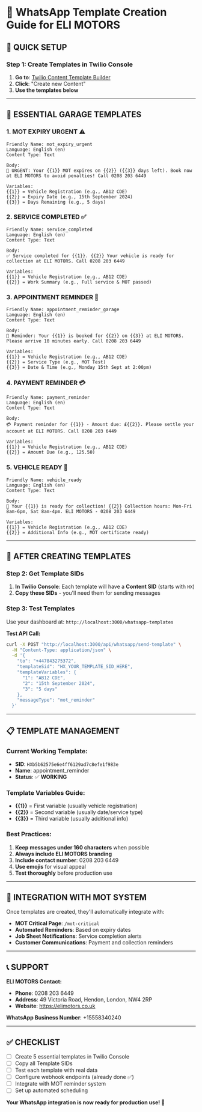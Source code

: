 # 📱 WhatsApp Template Creation Guide for ELI MOTORS

## 🎯 **QUICK SETUP**

### **Step 1: Create Templates in Twilio Console**
1. **Go to**: [Twilio Content Template Builder](https://console.twilio.com/us1/develop/sms/content-editor)
2. **Click**: "Create new Content"
3. **Use the templates below**

---

## 🚗 **ESSENTIAL GARAGE TEMPLATES**

### **1. MOT EXPIRY URGENT** ⚠️
```
Friendly Name: mot_expiry_urgent
Language: English (en)
Content Type: Text

Body:
🚨 URGENT: Your {{1}} MOT expires on {{2}} ({{3}} days left). Book now at ELI MOTORS to avoid penalties! Call 0208 203 6449

Variables:
{{1}} = Vehicle Registration (e.g., AB12 CDE)
{{2}} = Expiry Date (e.g., 15th September 2024)
{{3}} = Days Remaining (e.g., 5 days)
```

### **2. SERVICE COMPLETED** ✅
```
Friendly Name: service_completed
Language: English (en)
Content Type: Text

Body:
✅ Service completed for {{1}}. {{2}} Your vehicle is ready for collection at ELI MOTORS. Call 0208 203 6449

Variables:
{{1}} = Vehicle Registration (e.g., AB12 CDE)
{{2}} = Work Summary (e.g., Full service & MOT passed)
```

### **3. APPOINTMENT REMINDER** 📅
```
Friendly Name: appointment_reminder_garage
Language: English (en)
Content Type: Text

Body:
📅 Reminder: Your {{1}} is booked for {{2}} on {{3}} at ELI MOTORS. Please arrive 10 minutes early. Call 0208 203 6449

Variables:
{{1}} = Vehicle Registration (e.g., AB12 CDE)
{{2}} = Service Type (e.g., MOT Test)
{{3}} = Date & Time (e.g., Monday 15th Sept at 2:00pm)
```

### **4. PAYMENT REMINDER** 💳
```
Friendly Name: payment_reminder
Language: English (en)
Content Type: Text

Body:
💳 Payment reminder for {{1}} - Amount due: £{{2}}. Please settle your account at ELI MOTORS. Call 0208 203 6449

Variables:
{{1}} = Vehicle Registration (e.g., AB12 CDE)
{{2}} = Amount Due (e.g., 125.50)
```

### **5. VEHICLE READY** 🚗
```
Friendly Name: vehicle_ready
Language: English (en)
Content Type: Text

Body:
🚗 Your {{1}} is ready for collection! {{2}} Collection hours: Mon-Fri 8am-6pm, Sat 8am-4pm. ELI MOTORS - 0208 203 6449

Variables:
{{1}} = Vehicle Registration (e.g., AB12 CDE)
{{2}} = Additional Info (e.g., MOT certificate ready)
```

---

## 🔧 **AFTER CREATING TEMPLATES**

### **Step 2: Get Template SIDs**
1. **In Twilio Console**: Each template will have a **Content SID** (starts with `HX`)
2. **Copy these SIDs** - you'll need them for sending messages

### **Step 3: Test Templates**
Use your dashboard at: `http://localhost:3000/whatsapp-templates`

**Test API Call:**
```bash
curl -X POST "http://localhost:3000/api/whatsapp/send-template" \
  -H "Content-Type: application/json" \
  -d '{
    "to": "+447843275372",
    "templateSid": "HX_YOUR_TEMPLATE_SID_HERE",
    "templateVariables": {
      "1": "AB12 CDE",
      "2": "15th September 2024",
      "3": "5 days"
    },
    "messageType": "mot_reminder"
  }'
```

---

## 📋 **TEMPLATE MANAGEMENT**

### **Current Working Template:**
- **SID**: `HXb5b62575e6e4ff6129ad7c8efe1f983e`
- **Name**: appointment_reminder
- **Status**: ✅ **WORKING**

### **Template Variables Guide:**
- **{{1}}** = First variable (usually vehicle registration)
- **{{2}}** = Second variable (usually date/service type)
- **{{3}}** = Third variable (usually additional info)

### **Best Practices:**
1. **Keep messages under 160 characters** when possible
2. **Always include ELI MOTORS branding**
3. **Include contact number**: 0208 203 6449
4. **Use emojis** for visual appeal
5. **Test thoroughly** before production use

---

## 🚀 **INTEGRATION WITH MOT SYSTEM**

Once templates are created, they'll automatically integrate with:
- **MOT Critical Page**: `/mot-critical`
- **Automated Reminders**: Based on expiry dates
- **Job Sheet Notifications**: Service completion alerts
- **Customer Communications**: Payment and collection reminders

---

## 📞 **SUPPORT**

**ELI MOTORS Contact:**
- **Phone**: 0208 203 6449
- **Address**: 49 Victoria Road, Hendon, London, NW4 2RP
- **Website**: https://elimotors.co.uk

**WhatsApp Business Number**: +15558340240

---

## ✅ **CHECKLIST**

- [ ] Create 5 essential templates in Twilio Console
- [ ] Copy all Template SIDs
- [ ] Test each template with real data
- [ ] Configure webhook endpoints (already done ✅)
- [ ] Integrate with MOT reminder system
- [ ] Set up automated scheduling

**Your WhatsApp integration is now ready for production use! 🎉**
